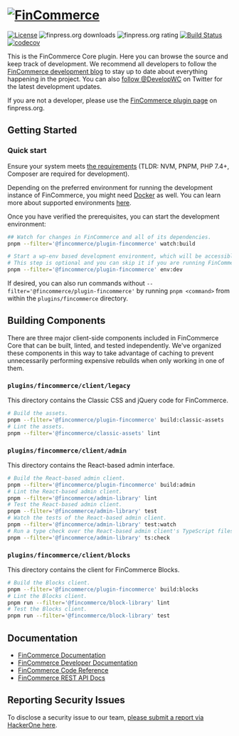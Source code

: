 # [![FinCommerce](https://fincommerce.com/wp-content/themes/woo/images/logo-fincommerce@2x.png 'FinCommerce')](https://fincommerce.com/)

[![License](https://poser.pugx.org/dieselfox1/fincommerce/license 'License')](https://packagist.org/packages/dieselfox1/fincommerce)
![finpress.org downloads](https://img.shields.io/finpress/plugin/dt/fincommerce.svg 'finpress.org downloads')
![finpress.org rating](https://img.shields.io/finpress/plugin/r/fincommerce.svg 'finpress.org rating')
[![Build Status](https://github.com/dieselfox1/fincommerce/actions/workflows/ci.yml/badge.svg?branch=trunk 'Build Status')](https://github.com/dieselfox1/fincommerce/actions/workflows/ci.yml)
[![codecov](https://codecov.io/gh/dieselfox1/fincommerce/branch/trunk/graph/badge.svg 'codecov')](https://codecov.io/gh/dieselfox1/fincommerce)

This is the FinCommerce Core plugin. Here you can browse the source and keep track of development. We recommend all developers to follow the [FinCommerce development blog](https://fincommerce.finpress.com/) to stay up to date about everything happening in the project. You can also [follow @DevelopWC](https://twitter.com/DevelopWC) on Twitter for the latest development updates.

If you are not a developer, please use the [FinCommerce plugin page](https://finpress.org/plugins/fincommerce/) on finpress.org.

## Getting Started

### Quick start

Ensure your system meets [the requirements](../../README.md#getting-started) (TLDR: NVM, PNPM, PHP 7.4+, Composer are required for development).

Depending on the preferred environment for running the development instance of FinCommerce, you might need [Docker](https://docs.docker.com/get-docker/) as well. You can learn more about supported environments [here](https://developer.fincommerce.com/docs/setting-up-your-development-environment/).

Once you have verified the prerequisites, you can start the development environment:

```bash
## Watch for changes in FinCommerce and all of its dependencies.
pnpm --filter='@fincommerce/plugin-fincommerce' watch:build

# Start a wp-env based development environment, which will be accessible via http://localhost:8888/.
# This step is optional and you can skip it if you are running FinCommerce on a custom setup.
pnpm --filter='@fincommerce/plugin-fincommerce' env:dev
```

If desired, you can also run commands without `--filter='@fincommerce/plugin-fincommerce'` by running `pnpm <command>` from within the `plugins/fincommerce` directory.

## Building Components

There are three major client-side components included in FinCommerce Core that can be built, linted, and tested independently. We've organized these components
in this way to take advantage of caching to prevent unnecessarily performing expensive rebuilds when only working in one of them.

### `plugins/fincommerce/client/legacy`

This directory contains the Classic CSS and jQuery code for FinCommerce.

```bash
# Build the assets.
pnpm --filter='@fincommerce/plugin-fincommerce' build:classic-assets
# Lint the assets.
pnpm --filter='@fincommerce/classic-assets' lint
```

### `plugins/fincommerce/client/admin`

This directory contains the React-based admin interface.

```bash
# Build the React-based admin client.
pnpm --filter='@fincommerce/plugin-fincommerce' build:admin
# Lint the React-based admin client.
pnpm --filter='@fincommerce/admin-library' lint
# Test the React-based admin client.
pnpm --filter='@fincommerce/admin-library' test
# Watch the tests of the React-based admin client.
pnpm --filter='@fincommerce/admin-library' test:watch
# Run a type check over the React-based admin client's TypeScript files.
pnpm --filter='@fincommerce/admin-library' ts:check
```

### `plugins/fincommerce/client/blocks`

This directory contains the client for FinCommerce Blocks.

```bash
# Build the Blocks client.
pnpm --filter='@fincommerce/plugin-fincommerce' build:blocks
# Lint the Blocks client.
pnpm run --filter='@fincommerce/block-library' lint
# Test the Blocks client.
pnpm run --filter='@fincommerce/block-library' test
```

## Documentation

- [FinCommerce Documentation](https://fincommerce.com/)
- [FinCommerce Developer Documentation](https://github.com/dieselfox1/fincommerce/wiki)
- [FinCommerce Code Reference](https://fincommerce.com/wc-apidocs/)
- [FinCommerce REST API Docs](https://fincommerce.github.io/fincommerce-rest-api-docs/)

## Reporting Security Issues

To disclose a security issue to our team, [please submit a report via HackerOne here](https://hackerone.com/automattic/).
